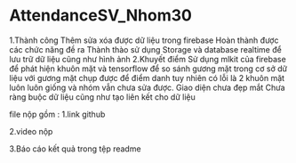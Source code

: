 # AttendanceSV_Nhom30
1.Thành công 
Thêm sửa xóa được dữ liệu trong firebase
Hoàn thành được các chức năng đề ra
Thành thào sử dụng Storage và database realtime để lưu trữ dữ liệu cũng như hình ảnh
2.Khuyết điểm 
Sử dụng mlkit của firebase để phát hiện khuôn mặt và tensorflow để so sánh gương mặt trong cơ sở dữ liệu với gương mặt chụp được để điểm danh tuy nhiên có lỗi là 2 khuôn mặt luôn luôn giống và nhóm vẫn chưa sửa được.
Giao diện chưa đẹp mắt 
Chưa ràng buộc dữ liệu cũng như tạo liên kết cho dữ liệu

file nộp gồm :
1.link github

2.video nộp

3.Báo cáo kết quả trong tệp readme
